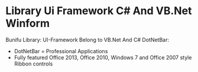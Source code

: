 # Library Ui Framework C# And VB.Net Winform
Bunifu Library: UI-Framework Belong to VB.Net And C#
DotNetBar: 
  + DotNetBar = Professional Applications
  + Fully featured Office 2013, Office 2010, Windows 7 and Office 2007 style Ribbon controls
